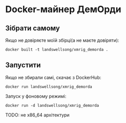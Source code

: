 # Docker-майнер ДемОрди

## Зібрати самому

Якщо не довіряєте моїй збірці(а не маєте довіряти):

```
docker built -t landswellsong/xmrig_demorda . 
```

## Запустити

Якщо не збирали самі, скачає з DockerHub:
```
docker run landswellsong/xmrig_demorda
```
Запуск у фоновому режимі:
```
docker run -d landswellsong/xmrig_demorda
```

TODO: не x86_64 архітектури
